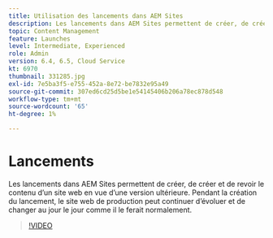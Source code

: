 ```yaml
---
title: Utilisation des lancements dans AEM Sites
description: Les lancements dans AEM Sites permettent de créer, de créer et de revoir du contenu pour une version ultérieure.
topic: Content Management
feature: Launches
level: Intermediate, Experienced
role: Admin
version: 6.4, 6.5, Cloud Service
kt: 6970
thumbnail: 331285.jpg
exl-id: 7e5ba3f5-e755-452a-8e72-be7832e95a49
source-git-commit: 307ed6cd25d5be1e54145406b206a78ec878d548
workflow-type: tm+mt
source-wordcount: '65'
ht-degree: 1%

---
```


# Lancements

Les lancements dans AEM Sites permettent de créer, de créer et de revoir le contenu d’un site web en vue d’une version ultérieure. Pendant la création du lancement, le site web de production peut continuer d’évoluer et de changer au jour le jour comme il le ferait normalement.

>[!VIDEO](https://video.tv.adobe.com/v/331285?quality=12&learn=on)
